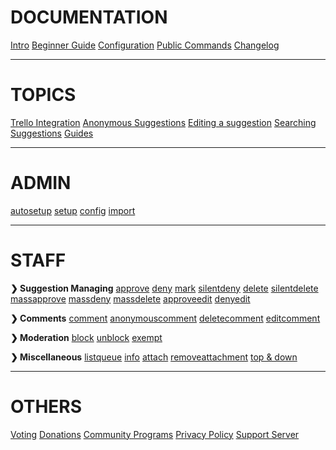 
# **DOCUMENTATION**
[Intro](home.md)
[Beginner Guide](/beginner-guide.md)
[Configuration](/config/configuration.md)
[Public Commands](/sumup.md)
[Changelog](/changelogs/changelog-2021.md)

---
# **TOPICS**
[Trello Integration](/topics/trello/intro.md)
[Anonymous Suggestions](/topics/anonymous-suggestions.md)
[Editing a suggestion](/topics/suggestion-editing.md)
[Searching Suggestions](/topics/search.md)
[Guides](/topics/guides/intro.md)

---
# **ADMIN**
[autosetup](/admin/autosetup.md)
[setup](/admin/setup.md)
[config](/config/configuration.md)
[import](/admin/import.md)

---
# **STAFF**

**❯ Suggestion Managing**
[approve](/staff/approve.md)
[deny](/staff/deny.md)
[mark](/staff/mark.md)
[silentdeny](/staff/silentdeny.md)
[delete](/staff/delete.md)
[silentdelete](/staff/silentdelete.md)
[massapprove](/staff/massapprove.md)
[massdeny](/staff/massdeny.md)
[massdelete](/staff/massdelete.md)
[approveedit](/staff/approveedit.md) 
[denyedit](/staff/denyedit.md)

**❯ Comments**
[comment](/staff/comment.md)
[anonymouscomment](/staff/acomment.md)
[deletecomment](/staff/deletecomment.md)
[editcomment](/staff/comment-editing.md)

**❯ Moderation**
[block](/staff/block.md)
[unblock](/staff/unblock.md)
[exempt](/staff/exempt.md)

**❯ Miscellaneous**
[listqueue](/staff/listqueue.md)
[info](/staff/info.md)
[attach](/staff/attach.md)
[removeattachment](/staff/removeattachment.md)
[top & down](/staff/top-n-down.md)

---
# **OTHERS**
[Voting](/topics/supporting.md)
[Donations]()
[Community Programs](/topics/community-programs.md)
[Privacy Policy](/legal.md)
[Support Server](https://suggester.js.org/support)

